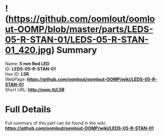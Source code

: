 
!(https://github.com/oomlout/oomlout-OOMP/blob/master/parts/LEDS-05-R-STAN-01/LEDS-05-R-STAN-01_420.jpg)
Summary
=================
  
Name: __5 mm Red LED__    
ID: __LEDS-05-R-STAN-01__   
Hex ID: __L5R__   
WebPage: __https://github.com/oomlout/oomlout-OOMP/wiki/LEDS-05-R-STAN-01__   
Short URL: __http://oom.lt/L5R__   

Full Details
==========================
Full summary of this part can be found in the wiki:   
__https://github.com/oomlout/oomlout-OOMP/wiki/LEDS-05-R-STAN-01__    

